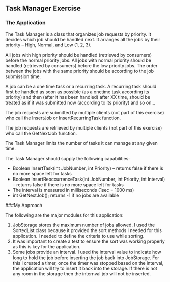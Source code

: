 ## Task Manager Exercise

### The Application

The Task Manager is a class that organizes job requests by priority.
It decides which job should be handled next.
It arranges all the jobs by their priority – High, Normal, and Low (1, 2, 3).

All jobs with high priority should be handled (retrieved by consumers) before the normal priority jobs.
All jobs with normal priority should be handled (retrieved by consumers) before the low priority jobs.
The order between the jobs with the same priority should be according to the job submission time.

A job can be a one time task or a recurring task.
A recurring task should first be handled as soon as possible (as a onetime task according its priority) 
and then (after it has been handled) after XX time, 
should be treated as if it was submitted now (according to its priority) and so on...

The job requests are submitted by multiple clients (not part of this exercise) who call the InsertJob or InsertRecurringTask function.

The job requests are retrieved by multiple clients (not part of this exercise) who call the GetNextJob function.

The Task Manager limits the number of tasks it can manage at any given time.

The Task Manager should supply the following capabilities:
- Boolean InsertTask(int JobNumber, int Priority) – returns false if there is no more space left for tasks
- Boolean InsertReoccurrenceTask(int JobNumber, int Priority, int Interval) – returns false if there is no more space left for tasks
- The interval is measured in milliseconds (1sec = 1000 ms) 
- int GetNextJob(); returns -1 if no jobs are available
 


###My Approach

The following are the major modules for this application:
1. JobStorage stores the maximum number of jobs allowed. I used the SortedList class because it provided the sort methods I needed for this application. 
I needed to define the criteria to use while sorting. 
2. It was important to create a test to ensure the sort was working properly as this is key for the application.
3. Some jobs provide an interval. I used the interval value to indicate how long to hold the job before inserting the job back into JobStorage. For this I created a timer, once the timer 
was stopped based on the interval, the application will try to insert it back into the storage. If there is not any room in the storage then the internval
job will not be inserted. 



